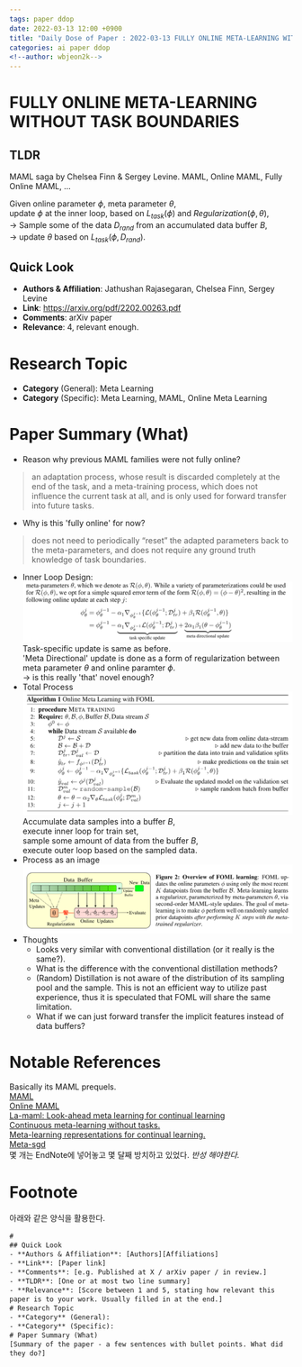```yaml
---
tags: paper ddop
date: 2022-03-13 12:00 +0900
title: "Daily Dose of Paper : 2022-03-13 FULLY ONLINE META-LEARNING WITHOUT TASK BOUNDARIES (FOML)"
categories: ai paper ddop
<!--author: wbjeon2k-->
---
```


# FULLY ONLINE META-LEARNING WITHOUT TASK BOUNDARIES

## **TLDR**

MAML saga by Chelsea Finn & Sergey Levine. MAML, Online MAML, Fully Online MAML, ...  
  
Given online parameter $\phi$, meta parameter $\theta$,  
update $\phi$ at the inner loop, based on $L_{task}(\phi)$ and $Regularization(\phi, \theta)$,  
$\rightarrow$ Sample some of the data $D_{rand}$ from an accumulated data buffer $B$,  
$\rightarrow$ update $\theta$ based on $L_{task}(\phi, D_{rand})$.  

## Quick Look

- **Authors & Affiliation**: Jathushan Rajasegaran, Chelsea Finn, Sergey Levine
- **Link**: <https://arxiv.org/pdf/2202.00263.pdf>
- **Comments**: arXiv paper  
- **Relevance**: 4, relevant enough.  

# Research Topic

- **Category** (General): Meta Learning
- **Category** (Specific): Meta Learning, MAML, Online Meta Learning

# Paper Summary (What)

- Reason why previous MAML families were not fully online?  
> an adaptation process, whose result is discarded completely at the end of the task, and a meta-training process, which does not influence the current task at all, and is only used for forward transfer into future tasks.
- Why is this 'fully online' for now?  
> does not need to periodically “reset” the adapted parameters back to the meta-parameters, and does not require any ground truth knowledge of task boundaries.
- Inner Loop Design:  
![innerloop](../images/ddop0313/img1.png)  
Task-specific update is same as before.  
'Meta Directional' update is done as a form of regularization between meta parameter $\theta$ and online paramter $\phi$.  
$\rightarrow$ is this really 'that' novel enough?  
- Total Process  
![innerloop](../images/ddop0313/img2.png)
Accumulate data samples into a buffer $B$,  
execute inner loop for train set,  
sample some amount of data from the buffer $B$,  
execute outer loop based on the sampled data.  
- Process as an image
![innerloop](../images/ddop0313/img3.png)
- Thoughts
    - Looks very similar with conventional distillation (or it really is the same?).
    - What is the difference with the conventional distillation methods?
    - (Random) Distillation is not aware of the distribution of its sampling pool and the sample. This is not an efficient way to utilize past experience, thus it is speculated that FOML will share the same limitation.  
    - What if we can just forward transfer the implicit features instead of data buffers?


# Notable References

Basically its MAML prequels.  
[MAML](https://proceedings.mlr.press/v70/finn17a/finn17a.pdf)  
[Online MAML](https://proceedings.mlr.press/v97/finn19a/finn19a.pdf)  
[La-maml: Look-ahead meta learning for continual learning](https://arxiv.org/pdf/2007.13904.pdf)  
[Continuous meta-learning without tasks.](https://proceedings.neurips.cc/paper/2020/file/cc3f5463bc4d26bc38eadc8bcffbc654-Paper.pdf)  
[Meta-learning representations for continual learning.](https://proceedings.neurips.cc/paper/2019/file/f4dd765c12f2ef67f98f3558c282a9cd-Paper.pdf)  
[Meta-sgd](https://arxiv.org/pdf/1707.09835.pdf)  
몇 개는 EndNote에 넣어놓고 몇 달째 방치하고 있었다. *반성 해야한다.*  

# Footnote
아래와 같은 양식을 활용한다.  

```text
# 
## Quick Look
- **Authors & Affiliation**: [Authors][Affiliations]
- **Link**: [Paper link]
- **Comments**: [e.g. Published at X / arXiv paper / in review.]
- **TLDR**: [One or at most two line summary]
- **Relevance**: [Score between 1 and 5, stating how relevant this paper is to your work. Usually filled in at the end.]
# Research Topic
- **Category** (General):
- **Category** (Specific):
# Paper Summary (What)
[Summary of the paper - a few sentences with bullet points. What did they do?]
```
